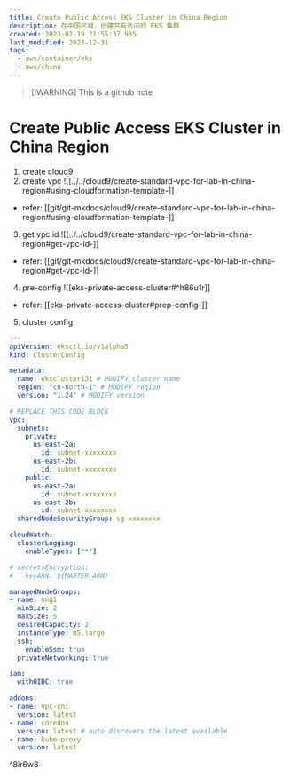 ```yaml
---
title: Create Public Access EKS Cluster in China Region
description: 在中国区域，创建共有访问的 EKS 集群
created: 2023-02-19 21:55:37.905
last_modified: 2023-12-31
tags:
  - aws/container/eks
  - aws/china
---
```

> [!WARNING] This is a github note
# Create Public Access EKS Cluster in China Region

1. create cloud9
2. create vpc
![[../../cloud9/create-standard-vpc-for-lab-in-china-region#using-cloudformation-template-]]

- refer: [[git/git-mkdocs/cloud9/create-standard-vpc-for-lab-in-china-region#using-cloudformation-template-]]

3. get vpc id
![[../../cloud9/create-standard-vpc-for-lab-in-china-region#get-vpc-id-]]

- refer: [[git/git-mkdocs/cloud9/create-standard-vpc-for-lab-in-china-region#get-vpc-id-]]

4. pre-config
![[eks-private-access-cluster#^h86u1r]]

- refer: [[eks-private-access-cluster#prep-config-]]

5. cluster config
```yaml
---
apiVersion: eksctl.io/v1alpha5
kind: ClusterConfig

metadata:
  name: ekscluster131 # MODIFY cluster name
  region: "cn-north-1" # MODIFY region
  version: "1.24" # MODIFY version

# REPLACE THIS CODE BLOCK
vpc:
  subnets:
    private:
      us-east-2a:
        id: subnet-xxxxxxxx
      us-east-2b:
        id: subnet-xxxxxxxx
    public:
      us-east-2a:
        id: subnet-xxxxxxxx
      us-east-2b:
        id: subnet-xxxxxxxx
  sharedNodeSecurityGroup: sg-xxxxxxxx

cloudWatch:
  clusterLogging:
    enableTypes: ["*"]

# secretsEncryption:
#   keyARN: ${MASTER_ARN}

managedNodeGroups:
- name: mng1
  minSize: 2
  maxSize: 5
  desiredCapacity: 2
  instanceType: m5.large
  ssh:
    enableSsm: true
  privateNetworking: true

iam:
  withOIDC: true

addons:
- name: vpc-cni 
  version: latest
- name: coredns
  version: latest # auto discovers the latest available
- name: kube-proxy
  version: latest

```

^8ir6w8






